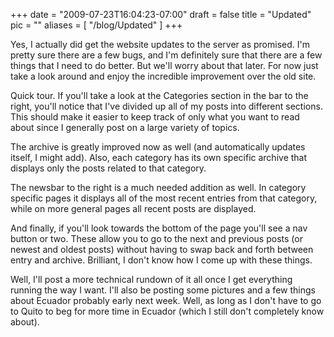 
+++
date = "2009-07-23T16:04:23-07:00"
draft = false
title = "Updated"
pic = ""
aliases = [
  "/blog/Updated"
]
+++

<p>
Yes, I actually did get the website updates to the server as promised.  I'm pretty sure there are a few bugs, and I'm definitely sure that there
are a few things that I need to do better.  But we'll worry about that later.  For now just take a look around and enjoy the incredible
improvement over the old site. 
</p>
<p>
Quick tour.  If you'll take a look at the Categories section in the bar to the right, you'll notice that I've divided up all of my posts into
different sections.  This should make it easier to keep track of only what you want to read about since I generally post on a large variety
of topics.
</p>
<p>
The archive is greatly improved now as well (and automatically updates itself, I might add).  Also, each category has its own specific archive 
that displays only the posts related to that category.
</p>
<p>
The newsbar to the right is a much needed addition as well.  In category specific pages it displays all of the most recent entries from that
category, while on more general pages all recent posts are displayed.
</p>
<p>
And finally, if you'll look towards the bottom of the page you'll see a nav button or two.  These allow you to go to the next and previous posts
(or newest and oldest posts) without having to swap back and forth between entry and archive.  Brilliant, I don't know how I come up with these
things.
</p>
<p>
Well, I'll post a more technical rundown of it all once I get everything running the way I want.  I'll also be posting some pictures and a few
things about Ecuador probably early next week.  Well, as long as I don't have to go to Quito to beg for more time in Ecuador (which I still
don't completely know about).
</p>